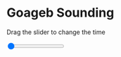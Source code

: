 <h1>Goageb Sounding</h1>
<p>Drag the slider to change the time</p>

<div class="slidecontainer">
<input oninput='setImage(this)' class="slider" type="range" min="0" max="7" value="0" step="1" />
<img id='img'/>
</div>

<script>
var img = document.getElementById('img');
var img_array = ['/assets/images/skwt/skd_goageb_wrfout_d01_2020-06-30_12:00:00.png',
'/assets/images/skwt/skd_goageb_wrfout_d01_2020-06-30_18:00:00.png',
'/assets/images/skwt/skd_goageb_wrfout_d01_2020-07-01_00:00:00.png',
'/assets/images/skwt/skd_goageb_wrfout_d01_2020-07-01_06:00:00.png',
'/assets/images/skwt/skd_goageb_wrfout_d01_2020-07-01_12:00:00.png',
'/assets/images/skwt/skd_goageb_wrfout_d01_2020-07-01_18:00:00.png',
'/assets/images/skwt/skd_goageb_wrfout_d01_2020-07-02_00:00:00.png',];
function setImage(obj)
{
        var value = obj.value;
        img.src = img_array[value];

}
</script>
